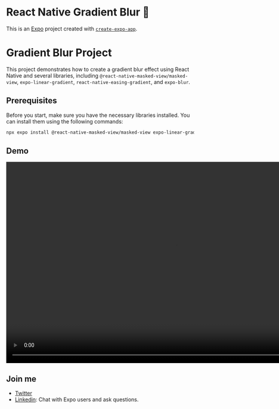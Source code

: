 # React Native Gradient Blur 👋

This is an [Expo](https://expo.dev) project created with [`create-expo-app`](https://www.npmjs.com/package/create-expo-app).

# Gradient Blur Project

This project demonstrates how to create a gradient blur effect using React Native and several libraries, including `@react-native-masked-view/masked-view`, `expo-linear-gradient`, `react-native-easing-gradient`, and `expo-blur`.

## Prerequisites

Before you start, make sure you have the necessary libraries installed. You can install them using the following commands:

```sh
npx expo install @react-native-masked-view/masked-view expo-linear-gradient expo-blur react-native-easing-gradient
```

## Demo

<video src="./demo.mp4" width="910" height="540" controls></video>

## Join me

- [Twitter](https://x.com/BriceZele)
- [Linkedin](https://www.linkedin.com/in/brice-zele/): Chat with Expo users and ask questions.
